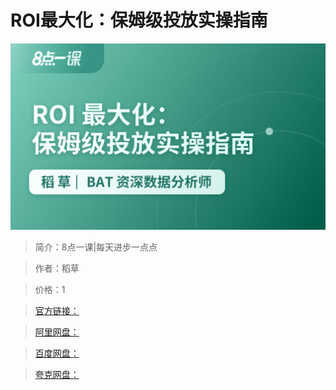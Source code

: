 # ROI最大化：保姆级投放实操指南

![img](../../assets/CioPOWDn5AKAVN64AAJwdKQR69Q100.png)

> 简介：8点一课|每天进步一点点

> 作者：稻草

> 价格：1

> [官方链接：]()

> [阿里网盘：]()

> [百度网盘：]()

> [夸克网盘：]()
